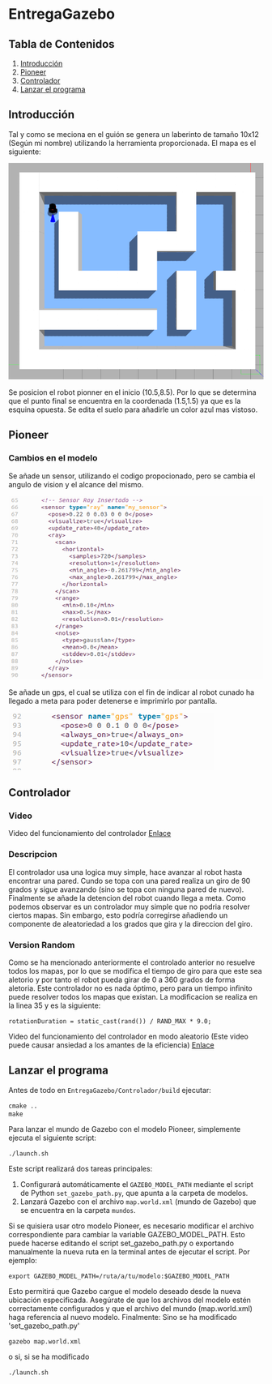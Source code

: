 # EntregaGazebo
## Tabla de Contenidos
1. [Introducción](#Introduccion)
2. [Pioneer](#Pioneer)
3. [Controlador](#Controlador)
4. [Lanzar el programa](#i4)
## Introducción <a name="Introduccion"></a>
Tal y como se meciona en el guión se genera un laberinto de tamaño 10x12 (Según mi nombre) utilizando la herramienta proporcionada. El mapa es el siguiente:

![Captura](images/mapa.png)

Se posicion el robot pionner en el inicio (10.5,8.5). Por lo que se determina que el punto final se encuentra en la coordenada (1.5,1.5) ya que es la esquina opuesta. Se edita el suelo para añadirle un color azul mas vistoso.

## Pioneer <a name="Pioneer"></a>

### Cambios en el modelo 

Se añade un sensor, utilizando el codigo propocionado, pero se cambia el angulo de vision y el alcance del mismo.  

![Captura](images/sensor_add.png)

Se añade un gps, el cual se utiliza con el fin de indicar al robot cunado ha llegado a meta para poder detenerse e imprimirlo por pantalla. 

![Captura](images/gps_add.png)

## Controlador <a name="Controlador"></a>
### Video
Video del funcionamiento del controlador
[Enlace](https://youtu.be/X8nPELdxMe0)
### Descripcion
El controlador usa una logica muy simple, hace avanzar al robot hasta encontrar una pared. Cundo se topa con una pared realiza un giro de 90 grados y sigue avanzando (sino se topa con ninguna pared de nuevo). Finalmente se añade la detencion del robot cuando llega a meta. Como podemos observar es un controlador muy simple que no podria resolver ciertos mapas. Sin embargo, esto podría corregirse añadiendo un componente de aleatoriedad a los grados que gira y la direccion del giro. 
### Version Random
Como se ha mencionado anteriormente el controlado anterior no resuelve todos los mapas, por lo que se modifica el tiempo de giro para que este sea aletorio y por tanto el robot pueda girar de 0 a 360 grados de forma aletoria. Este controlador no es nada óptimo, pero para un tiempo infinito puede resolver todos los mapas que existan. 
La modificacion se realiza en la linea 35 y es la siguiente:
<pre><code>rotationDuration = static_cast<double>(rand()) / RAND_MAX * 9.0;</code></pre>
Video del funcionamiento del controlador en modo aleatorio (Este video puede causar ansiedad a los amantes de la eficiencia)
[Enlace](https://youtu.be/HKttFVv7WkM)
## Lanzar el programa <a name="i4"></a>
Antes de todo en `EntregaGazebo/Controlador/build` ejecutar:
<pre><code>cmake ..
make</code></pre>

Para lanzar el mundo de Gazebo con el modelo Pioneer, simplemente ejecuta el siguiente script:

<pre><code>./launch.sh</code></pre>

Este script realizará dos tareas principales:

1. Configurará automáticamente el `GAZEBO_MODEL_PATH` mediante el script de Python `set_gazebo_path.py`, que apunta a la carpeta de modelos.
2. Lanzará Gazebo con el archivo `map.world.xml` (mundo de Gazebo) que se encuentra en la carpeta `mundos`.

Si se quisiera usar otro modelo Pioneer, es necesario modificar el archivo correspondiente para cambiar la variable GAZEBO_MODEL_PATH. Esto puede hacerse editando el script set_gazebo_path.py o exportando manualmente la nueva ruta en la terminal antes de ejecutar el script. Por ejemplo:
<pre><code>export GAZEBO_MODEL_PATH=/ruta/a/tu/modelo:$GAZEBO_MODEL_PATH</code></pre>

Esto permitirá que Gazebo cargue el modelo deseado desde la nueva ubicación especificada. Asegúrate de que los archivos del modelo estén correctamente configurados y que el archivo del mundo (map.world.xml) haga referencia al nuevo modelo. Finalmente:
Sino se ha modificado 'set_gazebo_path.py'
<pre><code>gazebo map.world.xml</code></pre>
o si, si se ha modificado
<pre><code>./launch.sh</code></pre>

